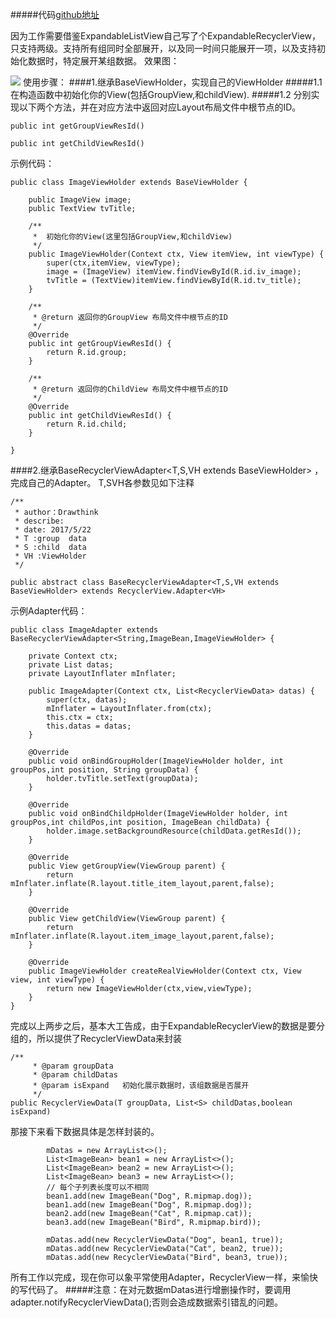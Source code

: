 #####代码[github地址](https://github.com/drawthink/ExpandableRecyclerView)

因为工作需要借鉴ExpandableListView自己写了个ExpandableRecyclerView，只支持两级。支持所有组同时全部展开，以及同一时间只能展开一项，以及支持初始化数据时，特定展开某组数据。
效果图：

![](https://github.com/drawthink/ExpandableRecyclerView/blob/master/screenshot/screenshot.gif)
使用步骤：
####1.继承BaseViewHolder，实现自己的ViewHolder
#####1.1 在构造函数中初始化你的View(包括GroupView,和childView).
#####1.2 分别实现以下两个方法，并在对应方法中返回对应Layout布局文件中根节点的ID。
```
public int getGroupViewResId()

public int getChildViewResId()
```
示例代码：
```
public class ImageViewHolder extends BaseViewHolder {

    public ImageView image;
    public TextView tvTitle;

    /**
     *  初始化你的View(这里包括GroupView,和childView)
     */
    public ImageViewHolder(Context ctx, View itemView, int viewType) {
        super(ctx,itemView, viewType);
        image = (ImageView) itemView.findViewById(R.id.iv_image);
        tvTitle = (TextView)itemView.findViewById(R.id.tv_title);
    }

    /**
     * @return 返回你的GroupView 布局文件中根节点的ID
     */
    @Override
    public int getGroupViewResId() {
        return R.id.group;
    }

    /**
     * @return 返回你的ChildView 布局文件中根节点的ID
     */
    @Override
    public int getChildViewResId() {
        return R.id.child;
    }

}
```

####2.继承BaseRecyclerViewAdapter<T,S,VH extends BaseViewHolder> ，完成自己的Adapter。
T,SVH各参数见如下注释
```
/**
 * author：Drawthink
 * describe:
 * date: 2017/5/22
 * T :group  data
 * S :child  data
 * VH :ViewHolder
 */

public abstract class BaseRecyclerViewAdapter<T,S,VH extends BaseViewHolder> extends RecyclerView.Adapter<VH>

```
示例Adapter代码：
```
public class ImageAdapter extends BaseRecyclerViewAdapter<String,ImageBean,ImageViewHolder> {

    private Context ctx;
    private List datas;
    private LayoutInflater mInflater;

    public ImageAdapter(Context ctx, List<RecyclerViewData> datas) {
        super(ctx, datas);
        mInflater = LayoutInflater.from(ctx);
        this.ctx = ctx;
        this.datas = datas;
    }

    @Override
    public void onBindGroupHolder(ImageViewHolder holder, int groupPos,int position, String groupData) {
        holder.tvTitle.setText(groupData);
    }

    @Override
    public void onBindChildpHolder(ImageViewHolder holder, int groupPos,int childPos,int position, ImageBean childData) {
        holder.image.setBackgroundResource(childData.getResId());
    }

    @Override
    public View getGroupView(ViewGroup parent) {
        return mInflater.inflate(R.layout.title_item_layout,parent,false);
    }

    @Override
    public View getChildView(ViewGroup parent) {
        return mInflater.inflate(R.layout.item_image_layout,parent,false);
    }

    @Override
    public ImageViewHolder createRealViewHolder(Context ctx, View view, int viewType) {
        return new ImageViewHolder(ctx,view,viewType);
    }
}
```

完成以上两步之后，基本大工告成，由于ExpandableRecyclerView的数据是要分组的，所以提供了RecyclerViewData来封装
```
/**
     * @param groupData
     * @param childDatas
     * @param isExpand   初始化展示数据时，该组数据是否展开
     */
public RecyclerViewData(T groupData, List<S> childDatas,boolean isExpand)

```
那接下来看下数据具体是怎样封装的。
```
        mDatas = new ArrayList<>();
        List<ImageBean> bean1 = new ArrayList<>();
        List<ImageBean> bean2 = new ArrayList<>();
        List<ImageBean> bean3 = new ArrayList<>();
        // 每个子列表长度可以不相同
        bean1.add(new ImageBean("Dog", R.mipmap.dog));
        bean1.add(new ImageBean("Dog", R.mipmap.dog));
        bean2.add(new ImageBean("Cat", R.mipmap.cat));
        bean3.add(new ImageBean("Bird", R.mipmap.bird));

        mDatas.add(new RecyclerViewData("Dog", bean1, true));
        mDatas.add(new RecyclerViewData("Cat", bean2, true));
        mDatas.add(new RecyclerViewData("Bird", bean3, true));
```
所有工作以完成，现在你可以象平常使用Adapter，RecyclerView一样，来愉快的写代码了。
#####注意：在对元数据mDatas进行增删操作时，要调用adapter.notifyRecyclerViewData();否则会造成数据索引错乱的问题。

